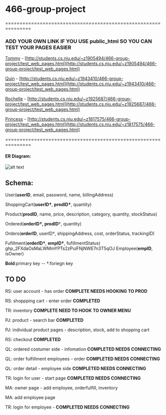# 466-group-project
===============================================================
### ADD YOUR OWN LINK IF YOU USE public_html SO YOU CAN TEST YOUR PAGES EASIER
[Tommy](http://students.cs.niu.edu/~z1905494/) - [http://students.cs.niu.edu/~z1905494/466-group-project/test_web_pages.html](http://students.cs.niu.edu/~z1905494/466-group-project/test_web_pages.html)

[Quin](http://students.cs.niu.edu/~z1943410/) - [http://students.cs.niu.edu/~z1943410/466-group-project/test_web_pages.html](http://students.cs.niu.edu/~z1943410/466-group-project/test_web_pages.html)

[Rochelle](http://students.cs.niu.edu/~z1925687/) - [http://students.cs.niu.edu/~z1925687/466-group-project/test_web_pages.html](http://students.cs.niu.edu/~z1925687/466-group-project/test_web_pages.html)

[Princess](http://students.cs.niu.edu/~z1817575/) - [http://students.cs.niu.edu/~z1817575/466-group-project/test_web_pages.html](http://students.cs.niu.edu/~z1817575/466-group-project/test_web_pages.html)

===============================================================
#### ER Diagram: 
![alt text](https://i.imgur.com/zzbvd6Y.jpg "Logo Title Text 1")

## Schema:

User(__userID__, email, password, name, billingAddress)

ShoppingCart(__userID†__, __prodID†__, quantity)

Product(__prodID__, name, price, description, category, quantity, stockStatus)

Ordered(__orderID†, prodID__†, quantity)

Orders(__orderID__, userID†, shippingAddress, cost, orderStatus, trackingID)

Fufillment(__orderID†__, __empID†__, fufillmentStatus)
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
Employee(__empID__, isOwner)

__Bold__:primary key  --  †:foriegn key


## TO DO

RS: user account - has order  **COMPLETE NEEDS HOOKING TO PROD**

RS: shoppping cart - enter order  **COMPLETED**

TR: inventory   **COMPLETE NEED TO HOOK TO OWNER MENU** 

PJ: product - search bar  **COMPLETED**

PJ: individual product pages - description, stock, add to shopping cart 

RS: checkout **COMPLETED**

QL: ordered costumer side - infomation **COMPLETED NEEDS CONNECTING**

QL: order fulfillment employees - order **COMPLETED NEEDS CONNECTING**

QL: order detail - employee side **COMPLETED NEEDS CONNECTING**

TR: login for user - start page **COMPLETED NEEDS CONNECTING**

MA: owner page - add employee, orderfulfill, inventory

MA: add employee page 

TR: login for employee - **COMPLETED NEEDS CONNECTING**
```
```
